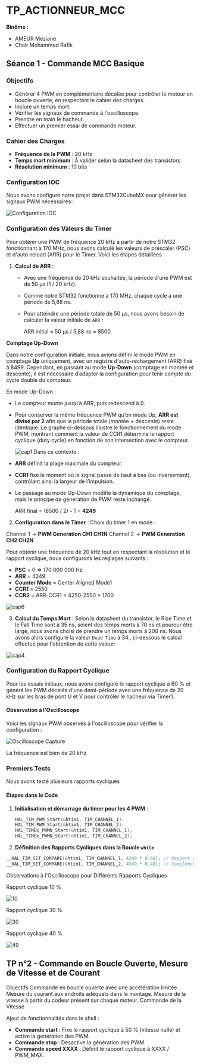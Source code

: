 # TP_ACTIONNEUR_MCC

**Binôme :**
- AMEUR Meziane
- Chair Mohammed Rafik


## Séance 1 - Commande MCC Basique

### Objectifs

- Générer 4 PWM en complémentaire décalée pour contrôler le moteur en boucle ouverte, en respectant le cahier des charges.
- Inclure un temps mort.
- Vérifier les signaux de commande à l'oscilloscope.
- Prendre en main le hacheur.
- Effectuer un premier essai de commande moteur.

### Cahier des Charges

- **Fréquence de la PWM** : 20 kHz
- **Temps mort minimum** : À valider selon la datasheet des transistors
- **Résolution minimum** : 10 bits

### Configuration IOC

Nous avons configuré notre projet dans STM32CubeMX pour générer les signaux PWM nécessaires :

![Configuration IOC](https://github.com/user-attachments/assets/1b800cef-2044-4567-a1d2-a77a5364a5c8)

### Configuration des Valeurs du Timer

Pour obtenir une PWM de fréquence 20 kHz à partir de notre STM32 fonctionnant à 170 MHz, nous avons calculé les valeurs de préscaler (PSC) et d'auto-reload (ARR) pour le Timer. Voici les étapes détaillées :

1. **Calcul de ARR** :
   - Avec une fréquence de 20 kHz souhaitée, la période d'une PWM est de 50 µs (1 / 20 kHz).
   - Comme notre STM32 fonctionne à 170 MHz, chaque cycle a une période de 5,88 ns.
   - Pour atteindre une période totale de 50 µs, nous avons besoin de calculer la valeur initiale de `ARR` :

     ARR initial = 50 µs / 5,88 ns = 8500

 **Comptage Up-Down**

Dans notre configuration initiale, nous avions défini le mode PWM en comptage **Up** uniquement, avec un registre d'auto-rechargement (ARR) fixé à 8499. Cependant, en passant au mode **Up-Down** (comptage en montée et descente), il est nécessaire d’adapter la configuration pour tenir compte du cycle double du compteur.

En mode Up-Down :  
- Le compteur monte jusqu’à ARR, puis redescend à 0.  
- Pour conserver la même fréquence PWM qu’en mode Up, **ARR est divisé par 2** afin que la période totale (montée + descente) reste identique.
Le graphe ci-dessous illustre le fonctionnement du mode PWM, montrant comment la valeur de CCR1 détermine le rapport cyclique (duty cycle) en fonction de son intersection avec le compteur.

  ![cap1](https://github.com/user-attachments/assets/55f2fe8d-e6ce-4ebf-a56c-d87249612708)
Dans ce contexte :  
- **ARR** définit la plage maximale du compteur.  
- **CCR1** fixe le moment où le signal passe de haut à bas (ou inversement), contrôlant ainsi la largeur de l’impulsion.  
- Le passage au mode Up-Down modifie la dynamique du comptage, mais le principe de génération de PWM reste inchangé.

     ARR final = (8500 / 2) - 1 = **4249**

2. **Configuration dans le Timer** :
 Choix du timer 1 en mode :

Channel 1 -> **PWM Generation CH1 CH1N**
Channel 2 -> **PWM Generation CH2 CH2N**

Pour obtenir une fréquence de 20 kHz tout en respectant la résolution et le rapport cyclique, nous configurons les réglages suivants :

   - **PSC** = 0 => 170 000 000 Hz
   - **ARR** = 4249 
   - **Counter Mode** = Center Aligned Mode1
   - **CCR1** = 2550
   - **CCR2** = ARR-CCR1 = 4250-2550 = 1700

![cap6](https://github.com/user-attachments/assets/9eb6e188-2ab6-41b1-832f-0ad3e92de98b)

3. **Calcul du Temps Mort** :
 Selon la datasheet du transistor, le Rise Time et le Fall Time sont à 35 ns, soient des temps morts à 70 ns et pourour être large, nous avons choisi de prendre un temps morts à 200 ns.
 Nous avons alors configuré la valeur `Dead Time` à 34., ci-dessous le calcul effectué pour l'obtention de cette valeur:
   
![cap4](https://github.com/user-attachments/assets/adbdb95c-55b6-49c8-a6b5-e4a953e5e690)

### Configuration du Rapport Cyclique

Pour les essais initiaux, nous avons configuré le rapport cyclique à 60 % et généré les PWM décalés d'une demi-période avec une fréquence de 20 kHz sur les bras de pont U et V pour contrôler le hacheur via Timer1.

#### Observation à l'Oscilloscope

Voici les signaux PWM observés à l'oscilloscope pour vérifier la configuration :

![Oscilloscope Capture](https://github.com/user-attachments/assets/8cef079a-bdc2-4069-a637-fd02b125fcd9)

La fréquence est bien de 20 kHz

### Premiers Tests

Nous avons testé plusieurs rapports cycliques 

#### Étapes dans le Code

1. **Initialisation et démarrage du timer pour les 4 PWM** :

   ```c 
   HAL_TIM_PWM_Start(&htim1, TIM_CHANNEL_1);
   HAL_TIM_PWM_Start(&htim1, TIM_CHANNEL_2);
   HAL_TIMEx_PWMN_Start(&htim1, TIM_CHANNEL_1);
   HAL_TIMEx_PWMN_Start(&htim1, TIM_CHANNEL_2);

2. **Définition des Rapports Cycliques dans la Boucle `while`**

 ```c
__HAL_TIM_SET_COMPARE(&htim1, TIM_CHANNEL_1, 4249 * 0.60); // Rapport de 60%
__HAL_TIM_SET_COMPARE(&htim1, TIM_CHANNEL_2, 4249 * 0.40); // Complémentaire
```
Observations à l'Oscilloscope pour Différents Rapports Cycliques

Rapport cyclique 10 %

![10](https://github.com/user-attachments/assets/3ee251eb-eb45-4123-a854-493eba675278)

Rapport cyclique 30 %

![30](https://github.com/user-attachments/assets/b5796960-7ad3-448e-9a05-4057eb34dd51)


Rapport cyclique 40 %

![40](https://github.com/user-attachments/assets/66847914-c9cf-47dc-805b-98ddc98421ca)


## TP n°2 - Commande en Boucle Ouverte, Mesure de Vitesse et de Courant
Objectifs
Commande en boucle ouverte avec une accélération limitée.
Mesure du courant aux endroits adéquats dans le montage.
Mesure de la vitesse à partir du codeur présent sur chaque moteur.
Commande de la Vitesse

Ajout de fonctionnalités dans le shell :

- **Commande start** : Fixe le rapport cyclique à 50 % (vitesse nulle) et active la génération des PWM.
- **Commande stop** : Désactive la génération des PWM.
- **Commande speed XXXX** : Définit le rapport cyclique à XXXX / PWM_MAX.

